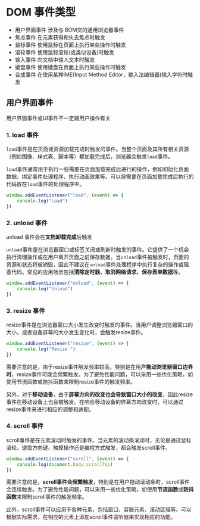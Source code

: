 # DOM 事件类型

- 用户界面事件      涉及与 BOM交的通用浏览器事件
- 焦点事件              在元素获得和失去焦点时触发
- 鼠标事件              使用鼠标在页面上执行某些操作时触发
- 滚轮事件              使用鼠标滚轮(或类似设备)时触发
- 输入事件              向文档中输人文本时触发
- 键盘事件              使用键盘在页面上执行某些操作时触发
- 合成事件              在使用某种IME(Input Method Editor，输入法编辑器)输入字符时触发



## 用户界面事件

用户界面事件或UI事件不一定跟用户操作有关

### 1. load 事件

`load`事件是在页面或资源加载完成时触发的事件。当整个页面及其所有相关资源（例如图像、样式表、脚本等）都加载完成后，浏览器会触发`load`事件。

`load`事件通常用于执行一些需要在页面加载完成后进行的操作，例如初始化页面数据、绑定事件处理程序、执行动画效果等。可以将需要在页面加载完成后执行的代码放在`load`事件的处理程序中。

```javascript
window.addEventListener("load", (event) => {
    console.log("Load")
})
```



### 2. unload 事件

unload 事件会在**文档卸载完成**后触发

`unload`事件是在浏览器窗口或标签关闭或刷新时触发的事件。它提供了一个机会执行清理操作或在用户离开页面之前保存数据。当`unload`事件被触发时，页面的资源和状态将被销毁，因此不建议在`unload`事件处理程序中执行复杂的操作或阻塞代码。常见的应用场景包括**清除定时器、取消网络请求、保存表单数据**等。

```javascript
window.addEventListener("unload", (event) => {
    console.log("Unload")
})
```



### 3. resize 事件

resize事件是在浏览器窗口大小发生改变时触发的事件。当用户调整浏览器窗口的大小，或者设备屏幕的大小发生变化时，会触发resize事件。

```javascript
window.addEventListener("resize", (event) => {
    console.log("Resize ")
})
```

需要注意的是，由于resize事件触发频率较高，特别是在用**户拖动浏览器窗口边界时**，resize事件可能会频繁触发。为了避免性能问题，可以采用一些优化策略，如使用节流函数或防抖函数来限制resize事件的触发频率。

另外，对于**移动设备**，由于**屏幕方向的改变也会导致窗口大小的改变**，因此resize事件在移动设备上也会被触发。在响应移动设备的屏幕方向改变时，可以通过resize事件来进行相应的调整和适配。



### 4. scroll 事件

scroll事件是在元素滚动时触发的事件。当元素的滚动条滚动时，无论是通过鼠标滚轮、键盘方向键、触摸操作还是编程方式触发，都会触发scroll事件。

```javascript
window.addEventListener("scroll", (event) => {
    console.log(document.body.scrollTop)
})
```

需要注意的是，**scroll事件会频繁触发**，特别是在用户拖动滚动条时，scroll事件会连续触发。为了避免性能问题，可以采用一些优化策略，如使用**节流函数**或**防抖函数**来限制scroll事件的触发频率。

此外，scroll事件可以应用于各种元素，包括窗口、容器元素、滚动区域等。可以根据实际需求，在相应的元素上添加scroll事件监听器来实现相应的功能。

